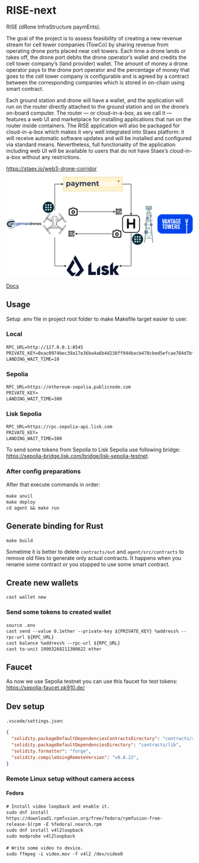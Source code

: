 # RISE-next

RISE (dRone InfraStructure paymEnts).

The goal of the project is to assess feasibility of creating a new revenue stream for cell tower companies (TowCo) by sharing revenue from operating drone ports placed near cell towers. Each time a drone lands or takes off, the drone port debits the drone operator’s wallet and credits the cell tower company’s (land provider) wallet. The amount of money a drone operator pays to the drone port operator and the percentage of money that goes to the cell tower company is configurable and is agreed by a contract between the corresponding companies which is stored in on-chain using smart contract.

Each ground station and drone will have a wallet, and the application will run on the router directly attached to the ground station and on the drone’s on-board computer. The router — or cloud-in-a-box, as we call it — features a web UI and marketplace for installing applications that run on the router inside containers. The RISE application will also be packaged for cloud-in-a-box which makes it very well integrated into Staex platform: it will receive automatic software updates and will be installed and configured via standard means. Nevertheless, full functionality of the application including web UI will be available to users that do not have Staex’s cloud-in-a-box without any restrictions.

https://staex.io/web3-drone-corridor

![](./docs/images/NEXA.png)

[Docs](./docs/)

## Usage

Setup .env file in project root folder to make Makefile target easier to user.

### Local

```shell
RPC_URL=http://127.0.0.1:8545
PRIVATE_KEY=0xac0974bec39a17e36ba4a6b4d238ff944bacb478cbed5efcae784d7bf4f2ff80
LANDING_WAIT_TIME=10
```

### Sepolia

```shell
RPC_URL=https://ethereum-sepolia.publicnode.com
PRIVATE_KEY=
LANDING_WAIT_TIME=300
```

### Lisk Sepolia

```shell
RPC_URL=https://rpc.sepolia-api.lisk.com
PRIVATE_KEY=
LANDING_WAIT_TIME=300
```

To send some tokens from Sepolia to Lisk Sepolia use following bridge: https://sepolia-bridge.lisk.com/bridge/lisk-sepolia-testnet.

### After config preparations

After that execute commands in order:

```shell
make anvil
make deploy
cd agent && make run
```

## Generate binding for Rust

```shell
make build
```

Sometime it is better to delete `contracts/out` and `agent/src/contracts` to remove old files to generate only actual contracts.
It happens when you rename some contract or you stopped to use some smart contract.

## Create new wallets

```shell
cast wallet new
```

### Send some tokens to created wallet

```shell
source .env
cast send --value 0.1ether --private-key ${PRIVATE_KEY} %address% --rpc-url ${RPC_URL}
cast balance %address% --rpc-url ${RPC_URL}
cast to-unit 19903268211300622 ether
```

## Faucet

As now we use Sepolia testnet you can use this faucet for test tokens: https://sepolia-faucet.pk910.de/

## Dev setup

`.vscode/settings.json`:

```json
{
  "solidity.packageDefaultDependenciesContractsDirectory": "contracts/src",
  "solidity.packageDefaultDependenciesDirectory": "contracts/lib",
  "solidity.formatter": "forge",
  "solidity.compileUsingRemoteVersion": "v0.8.22",
}
```

### Remote Linux setup without camera access

#### Fedora

```shell
# Install video loopback and enable it.
sudo dnf install https://download1.rpmfusion.org/free/fedora/rpmfusion-free-release-$(rpm -E %fedora).noarch.rpm
sudo dnf install v4l2loopback
sudo modprobe v4l2loopback

# Write some video to device.
sudo ffmpeg -i video.mov -f v4l2 /dev/video0
```
